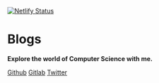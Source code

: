 [![Netlify Status](https://api.netlify.com/api/v1/badges/d5dde7dc-3812-4dd8-bc85-3acf087859e7/deploy-status)](https://app.netlify.com/sites/arsharaj-blogs/deploys)

# Blogs

**Explore the world of Computer Science with me.**

[Github](https://github.com/arsharaj)
[Gitlab](https://gitlab.com/arsharaj)
[Twitter](https://twitter.com/arsharajchauhan)
